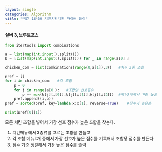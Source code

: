 ```yaml
---
layout: single
categories: Algorithm
title: "백준 16439 치킨치킨치킨 파이썬 풀이"
---
```

#### 실버 3, 브루트포스

```py
from itertools import combinations

a = list(map(int,input().split()))
b = [list(map(int,input().split())) for _ in range(a[0])]

chicken_com = list(combinations(range(0,a[1]),3))   #치킨 3종 조합

pref = []
for i in chicken_com:   #각 조합
    p = 0
    for j in range(a[0]):   #조합당 선호점수
        p += max(b[j][i[0]],b[j][i[1]],b[j][i[2]])  #메뉴3개에서 가장 높은 선호
    pref.append((i,p))
pref = sorted(pref, key=lambda x:x[1], reverse=True)    #점수가 높은순

print(pref[0][1])
```
모든 치킨 조합을 넣어서 가장 선호 점수가 높은 조합을 찾는다.<br>
1. 치킨메뉴에서 3종류를 고르는 조합을 만들고
2. 각 조합 메뉴3개 중에서 가장 선호가 높은 점수를 기록해서 조합당 점수를 만든다
3. 점수 기준 정렬해서 가장 높은 점수를 출력
